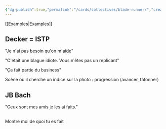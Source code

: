 ```yaml
---
{"dg-publish":true,"permalink":"/cards/collectives/blade-runner/","created":"2022-12-13T22:16:55.804+01:00","updated":"2023-01-14T00:47:40.151+01:00"}
---
```


[[Examples\|Examples]]

## Decker = ISTP

"Je n'ai pas besoin qu'on m'aide" 

"C'était une blague idiote. Vous n'êtes pas un replicant" 

"Ça fait partie du business" 

Scène où il cherche un indice sur la photo : progression (avancer, tâtonner) 

## JB Bach 
"Ceux sont mes amis je les ai faits."

## 
Montre moi de quoi tu es fait
